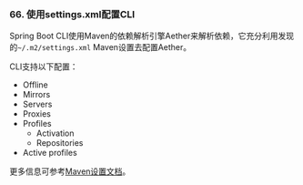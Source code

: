 ### 66. 使用settings.xml配置CLI

Spring Boot CLI使用Maven的依赖解析引擎Aether来解析依赖，它充分利用发现的`~/.m2/settings.xml` Maven设置去配置Aether。

CLI支持以下配置：

* Offline
* Mirrors
* Servers
* Proxies
* Profiles
  * Activation
  
  * Repositories
* Active profiles 

更多信息可参考[Maven设置文档](https://maven.apache.org/settings.html)。
